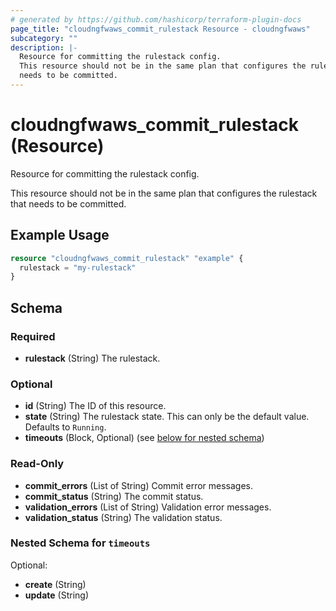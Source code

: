 ```yaml
---
# generated by https://github.com/hashicorp/terraform-plugin-docs
page_title: "cloudngfwaws_commit_rulestack Resource - cloudngfwaws"
subcategory: ""
description: |-
  Resource for committing the rulestack config.
  This resource should not be in the same plan that configures the rulestack that
  needs to be committed.
---
```


# cloudngfwaws_commit_rulestack (Resource)

Resource for committing the rulestack config.

This resource should not be in the same plan that configures the rulestack that
needs to be committed.

## Example Usage

```terraform
resource "cloudngfwaws_commit_rulestack" "example" {
  rulestack = "my-rulestack"
}
```

<!-- schema generated by tfplugindocs -->
## Schema

### Required

- **rulestack** (String) The rulestack.

### Optional

- **id** (String) The ID of this resource.
- **state** (String) The rulestack state. This can only be the default value. Defaults to `Running`.
- **timeouts** (Block, Optional) (see [below for nested schema](#nestedblock--timeouts))

### Read-Only

- **commit_errors** (List of String) Commit error messages.
- **commit_status** (String) The commit status.
- **validation_errors** (List of String) Validation error messages.
- **validation_status** (String) The validation status.

<a id="nestedblock--timeouts"></a>
### Nested Schema for `timeouts`

Optional:

- **create** (String)
- **update** (String)


